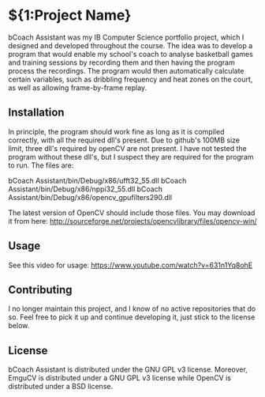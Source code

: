 # ${1:Project Name}

bCoach Assistant was my IB Computer Science portfolio project, which I designed and developed throughout the course. The idea was to develop a program that would enable my school's coach to analyse basketball games and training sessions by recording them and then having the program process the recordings. The program would then automatically calculate certain variables, such as dribbling frequency and heat zones on the court, as well as allowing frame-by-frame replay.

## Installation

In principle, the program should work fine as long as it is compiled correctly, with all the required dll's present. Due to github's 100MB size limit, three dll's required by openCV are not present. I have not tested the program without these dll's, but I suspect they are required for the program to run. The files are: 

bCoach Assistant/bin/Debug/x86/ufft32_55.dll
bCoach Assistant/bin/Debug/x86/nppi32_55.dll
bCoach Assistant/bin/Debug/x86/opencv_gpufilters290.dll

The latest version of OpenCV should include those files. You may download it from here: http://sourceforge.net/projects/opencvlibrary/files/opencv-win/

## Usage

See this video for usage: https://www.youtube.com/watch?v=631n1Yq8ohE

## Contributing

I no longer maintain this project, and I know of no active repositories that do so. Feel free to pick it up and continue developing it, just stick to the license below.

## License

bCoach Assistant is distributed under the GNU GPL v3 license. Moreover, EmguCV is distributed under a GNU GPL v3 license while OpenCV is distributed under a BSD license.
